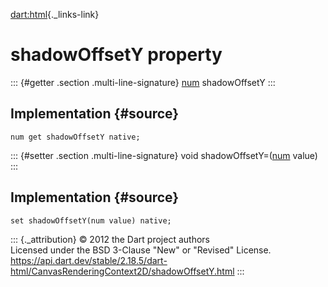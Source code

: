 [dart:html](../../dart-html/dart-html-library){._links-link}

shadowOffsetY property
======================

::: {#getter .section .multi-line-signature}
[num](../../dart-core/num-class) shadowOffsetY
:::

Implementation {#source}
--------------

``` {.language-dart data-language="dart"}
num get shadowOffsetY native;
```

::: {#setter .section .multi-line-signature}
void shadowOffsetY=([num](../../dart-core/num-class) value)
:::

Implementation {#source}
--------------

``` {.language-dart data-language="dart"}
set shadowOffsetY(num value) native;
```

::: {._attribution}
© 2012 the Dart project authors\
Licensed under the BSD 3-Clause \"New\" or \"Revised\" License.\
<https://api.dart.dev/stable/2.18.5/dart-html/CanvasRenderingContext2D/shadowOffsetY.html>
:::

